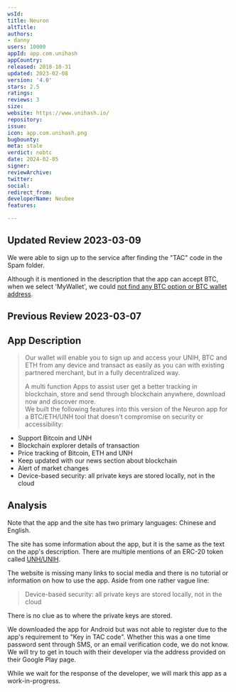 ```yaml
---
wsId: 
title: Neuron
altTitle: 
authors:
- danny
users: 10000
appId: app.com.unihash
appCountry: 
released: 2018-10-31
updated: 2023-02-08
version: '4.0'
stars: 2.5
ratings: 
reviews: 3
size: 
website: https://www.unihash.io/
repository: 
issue: 
icon: app.com.unihash.png
bugbounty: 
meta: stale
verdict: nobtc
date: 2024-02-05
signer: 
reviewArchive: 
twitter: 
social: 
redirect_from: 
developerName: Neubee
features: 

---
```


## Updated Review 2023-03-09 

We were able to sign up to the service after finding the "TAC" code in the Spam folder. 

Although it is mentioned in the description that the app can accept BTC, when we select 'MyWallet', we could [not find any BTC option or BTC wallet address](https://twitter.com/BitcoinWalletz/status/1633688141940002817). 

## Previous Review 2023-03-07

## App Description

> Our wallet will enable you to sign up and access your UNIH, BTC and ETH from any device and transact as easily as you can with existing partnered merchant, but in a fully decentralized way.
>
> A multi function Apps to assist user get a better tracking in blockchain, store and send through blockchain anywhere, download now and discover more. <br />
We built the following features into this version of the Neuron app for a BTC/ETH/UNH tool that doesn't compromise on security or accessibility:
  - Support Bitcoin and UNH
  - Blockchain explorer details of transaction
  - Price tracking of Bitcoin, ETH and UNH
  - Keep updated with our news section about blockchain
  - Alert of market changes
  - Device-based security: all private keys are stored locally, not in the cloud

## Analysis 
  
Note that the app and the site has two primary languages: Chinese and English. 
  
The site has some information about the app, but it is the same as the text on the app's description. There are multiple mentions of an ERC-20 token called [UNH/UNIH](https://explorer.bitquery.io/ethereum/token/0xc7260a32e32b7f834688eab1f990456a300f1d5e).

The website is missing many links to social media and there is no tutorial or information on how to use the app. Aside from one rather vague line:

> Device-based security: all private keys are stored locally, not in the cloud

There is no clue as to where the private keys are stored. 

We downloaded the app for Android but was not able to register due to the app's requirement to "Key in TAC code". Whether this was a one time password sent through SMS, or an email verification code, we do not know. We will try to get in touch with their developer via the address provided on their Google Play page. 

While we wait for the response of the developer, we will mark this app as a work-in-progress. 